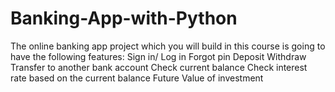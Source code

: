 # Banking-App-with-Python
The online banking app project which you will build in this course is going to have the following features:      Sign in/ Log in      Forgot pin      Deposit      Withdraw      Transfer to another bank account      Check current balance      Check interest rate based on the current balance      Future Value of investment
